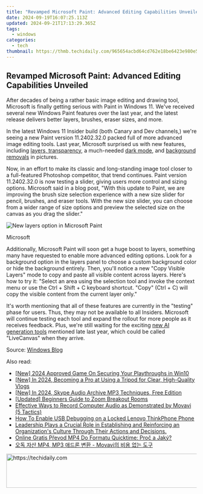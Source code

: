```yaml
---
title: "Revamped Microsoft Paint: Advanced Editing Capabilities Unveiled"
date: 2024-09-19T16:07:25.113Z
updated: 2024-09-21T17:13:29.365Z
tags:
  - windows
categories:
  - tech
thumbnail: https://thmb.techidaily.com/965654acbd64cd762e18be6423e980e53d1c3fa7dd1512b5cfdc18b0e2b93a57.jpg
---
```


## Revamped Microsoft Paint: Advanced Editing Capabilities Unveiled

After decades of being a rather basic image editing and drawing tool, Microsoft is finally getting serious with Paint in Windows 11\. We've received several new Windows Paint features over the last year, and the latest release delivers better layers, brushes, eraser sizes, and more.

 In the latest Windows 11 Insider build (both Canary and Dev channels,) we're seeing a new Paint version 11.2402.32.0 packed full of more advanced image editing tools. Last year, Microsoft surprised us with new features, including [layers, transparency,](https://printer-issues.techidaily.com/steps-to-reconnect-offline-brother-printer/) a much-needed [dark mode](https://howto.techidaily.com/fixing-persistent-pandora-crashes-on-vivo-s18-pro-drfone-by-drfone-fix-android-problems-fix-android-problems/), and [background removals](https://driver-install.techidaily.com/audio-firmware-upgraded-for-compatibility-with-os/) in pictures.

 Now, in an effort to make its classic and long-standing image tool closer to a full-featured Photoshop competitor, that trend continues. Paint version 11.2402.32.0 is now testing a slider, giving users more control and sizing options. Microsoft said in a blog post, "With this update to Paint, we are improving the brush size selection experience with a new size slider for pencil, brushes, and eraser tools. With the new size slider, you can choose from a wider range of size options and preview the selected size on the canvas as you drag the slider."

![New layers option in Microsoft Paint](https://static1.howtogeekimages.com/wordpress/wp-content/uploads/2024/03/paint_layersbackground.jpg) 

Microsoft

 Additionally, Microsoft Paint will soon get a huge boost to layers, something many have requested to enable more advanced editing options. Look for a background option in the layers panel to choose a custom background color or hide the background entirely. Then, you'll notice a new "Copy Visible Layers" mode to copy and paste all visible content across layers. Here's how to try it: "Select an area using the selection tool and invoke the context menu or use the Ctrl + Shift + C keyboard shortcut. "Copy" (Ctrl + C) will copy the visible content from the current layer only."

 It's worth mentioning that all of these features are currently in the "testing" phase for users. Thus, they may not be available to all Insiders. Microsoft will continue testing each tool and expand the rollout for more people as it receives feedback. Plus, we're still waiting for the exciting [new AI generation tools](https://tech-hub.techidaily.com/resolving-in-transit-issues-in-gpt-conversations/) mentioned late last year, which could be called "LiveCanvas" when they arrive.

 Source: [Windows Blog](https://blogs.windows.com/windows-insider/2024/03/13/paint-update-begins-rolling-out-to-windows-insiders/)

<ins class="adsbygoogle"
     style="display:block"
     data-ad-format="autorelaxed"
     data-ad-client="ca-pub-7571918770474297"
     data-ad-slot="1223367746"></ins>

<ins class="adsbygoogle"
     style="display:block"
     data-ad-client="ca-pub-7571918770474297"
     data-ad-slot="8358498916"
     data-ad-format="auto"
     data-full-width-responsive="true"></ins>

<span class="atpl-alsoreadstyle">Also read:</span>
<div><ul>
<li><a href="https://screen-capture.techidaily.com/new-2024-approved-game-on-securing-your-playthroughs-in-win10/"><u>[New] 2024 Approved Game On Securing Your Playthroughs in Win10</u></a></li>
<li><a href="https://facebook-video-share.techidaily.com/new-in-2024-becoming-a-pro-at-using-a-tripod-for-clear-high-quality-vlogs/"><u>[New] In 2024, Becoming a Pro at Using a Tripod for Clear, High-Quality Vlogs</u></a></li>
<li><a href="https://video-capture.techidaily.com/new-in-2024-skype-audio-archive-mp3-techniques-free-edition/"><u>[New] In 2024, Skype Audio Archive MP3 Techniques, Free Edition</u></a></li>
<li><a href="https://video-capture.techidaily.com/updated-beginners-guide-to-zoom-breakout-rooms/"><u>[Updated] Beginners Guide to Zoom Breakout Rooms</u></a></li>
<li><a href="https://win-forum.techidaily.com/effective-ways-to-record-computer-audio-as-demonstrated-by-movavi-5-tactics/"><u>Effective Ways to Record Computer Audio as Demonstrated by Movavi (5 Tactics)</u></a></li>
<li><a href="https://android-unlock.techidaily.com/how-to-enable-usb-debugging-on-a-locked-lenovo-thinkphone-phone-by-drfone-android/"><u>How To Enable USB Debugging on a Locked Lenovo ThinkPhone Phone</u></a></li>
<li><a href="https://win-forum.techidaily.com/leadership-plays-a-crucial-role-in-establishing-and-reinforcing-an-organizations-culture-through-their-actions-and-decisions/"><u>Leadership Plays a Crucial Role in Establishing and Reinforcing an Organization's Culture Through Their Actions and Decisions.</u></a></li>
<li><a href="https://win-forum.techidaily.com/online-gratis-prevod-mp4-do-formatu-quicktime-proc-a-jaky/"><u>Online Gratis Převod MP4 Do Formatu Quicktime: Proč a Jaký?</u></a></li>
<li><a href="https://win-forum.techidaily.com/mp4-mp3-movavi/"><u>오독 자산 MP4, MP3 애드론 변환 - Movavi의 비용 없는 도구</u></a></li>
</ul></div>

<!-- affiliate ads begin -->
<a href="https://bluettius.sjv.io/c/5597632/2139123/17108" target="_top" id="2139123">
  <img src="//a.impactradius-go.com/display-ad/17108-2139123" border="0" alt="https://techidaily.com" width="728" height="90"/>
</a>
<img height="0" width="0" src="https://bluettius.sjv.io/i/5597632/2139123/17108" style="position:absolute;visibility:hidden;" border="0" />
<!-- affiliate ads end -->

